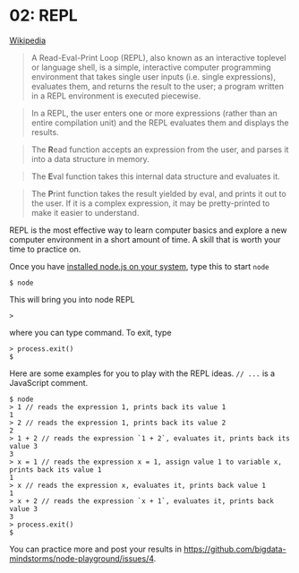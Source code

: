 # 02: REPL

[Wikipedia](https://en.wikipedia.org/wiki/Read%E2%80%93eval%E2%80%93print_loop)

> A Read-Eval-Print Loop (REPL), also known as an interactive toplevel or language shell, is a simple, interactive computer programming environment that takes single user inputs (i.e. single expressions), evaluates them, and returns the result to the user; a program written in a REPL environment is executed piecewise.

> In a REPL, the user enters one or more expressions (rather than an entire compilation unit) and the REPL evaluates them and displays the results.

> The **R**ead function accepts an expression from the user, and parses it into a data structure in memory. 

> The **E**val function takes this internal data structure and evaluates it. 

> The **P**rint function takes the result yielded by eval, and prints it out to the user. If it is a complex expression, it may be pretty-printed to make it easier to understand. 

REPL is the most effective way to learn computer basics and explore a new computer environment in a short amount of time.
A skill that is worth your time to practice on.

Once you have [installed node.js on your system](https://github.com/bigdata-mindstorms/node-playground/blob/gh-pages/lessons/01/README.md), type this to start `node`

```shell
$ node
```

This will bring you into node REPL
```shell
> 
```

where you can type command.  To exit, type
```shell
> process.exit()
$ 
```

Here are some examples for you to play with the REPL ideas. `// ...` is a JavaScript comment.

```shell
$ node
> 1 // reads the expression 1, prints back its value 1
1
> 2 // reads the expression 1, prints back its value 2
2
> 1 + 2 // reads the expression `1 + 2`, evaluates it, prints back its value 3 
3
> x = 1 // reads the expression x = 1, assign value 1 to variable x, prints back its value 1
1
> x // reads the expression x, evaluates it, prints back value 1
1
> x + 2 // reads the expression `x + 1`, evaluates it, prints back value 3
3
> process.exit()
$ 
```

You can practice more and post your results in https://github.com/bigdata-mindstorms/node-playground/issues/4.
